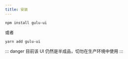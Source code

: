 ```yaml
---
title: 安装
---
```

```
npm install gulu-ui
```
或者
```
yarn add gulu-ui
```
::: danger
目前该 UI 仍然是半成品，切勿在生产环境中使用
:::